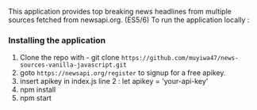 This application provides top breaking news headlines from multiple sources fetched from newsapi.org. (ES5/6)
To run the application locally :
### Installing the application
1. Clone the repo with - git clone `https://github.com/muyiwa47/news-sources-vanilla-javascript.git`
2. goto `https://newsapi.org/register` to signup for a free apikey.
3. insert apikey in index.js line 2 : let apikey = 'your-api-key'
4. npm install
5. npm start
